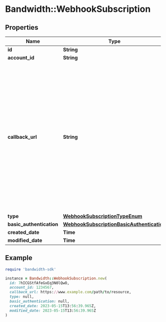 # Bandwidth::WebhookSubscription

## Properties

| Name | Type | Description | Notes |
| ---- | ---- | ----------- | ----- |
| **id** | **String** |  | [optional] |
| **account_id** | **String** |  | [optional] |
| **callback_url** | **String** | Callback URL to receive status updates from Bandwidth. When a webhook subscription is registered with Bandwidth under a given account ID, it will be used to send status updates for all requests submitted under that account ID. |  |
| **type** | [**WebhookSubscriptionTypeEnum**](WebhookSubscriptionTypeEnum.md) |  | [optional] |
| **basic_authentication** | [**WebhookSubscriptionBasicAuthentication**](WebhookSubscriptionBasicAuthentication.md) |  | [optional] |
| **created_date** | **Time** |  | [optional] |
| **modified_date** | **Time** |  | [optional] |

## Example

```ruby
require 'bandwidth-sdk'

instance = Bandwidth::WebhookSubscription.new(
  id: 7hICGStfAfeGxEq3N0lQwO,
  account_id: 1234567,
  callback_url: https://www.example.com/path/to/resource,
  type: null,
  basic_authentication: null,
  created_date: 2023-05-15T13:56:39.965Z,
  modified_date: 2023-05-15T13:56:39.965Z
)
```

